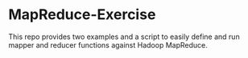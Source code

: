 # MapReduce-Exercise
This repo provides two examples and a script to easily define and run mapper and reducer functions against Hadoop MapReduce.
